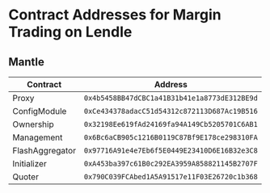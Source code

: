 # Contract Addresses for Margin Trading on Lendle

## Mantle

| Contract    | Address |
| -------- | ------- |
| Proxy  | `0x4b5458BB47dCBC1a41B31b41e1a8773dE312BE9d`    |
| ConfigModule | `0xCe434378adacC51d54312c872113D687Ac19B516`     |
| Ownership    | `0x32198Ee619fAd24169fa94A149Cb5205701C6AB1`    |
| Management    | `0x6Bc6aCB905c1216B0119C87Bf9E178ce298310FA`    |
| FlashAggregator    | `0x97716A91e4e7Eb6f5E0449E23410D6E16B32e3C8`    |
| Initializer    | `0xA453ba397c61B0c292EA3959A858821145B2707F`    |
| Quoter    | `0x790C039FCAbed1A5A91517e11F03E26720c1b368`    |
